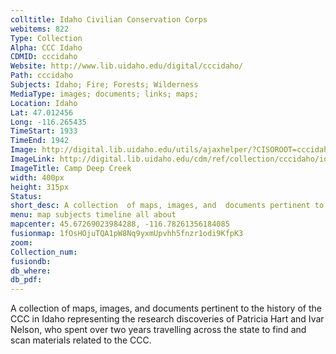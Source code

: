 ```yaml
---
colltitle: Idaho Civilian Conservation Corps
webitems: 822
Type: Collection
Alpha: CCC Idaho
CDMID: cccidaho
Website: http://www.lib.uidaho.edu/digital/cccidaho/
Path: cccidaho
Subjects: Idaho; Fire; Forests; Wilderness
MediaType: images; documents; links; maps;
Location: Idaho
Lat: 47.012456
Long: -116.265435
TimeStart: 1933
TimeEnd: 1942
Image: http://digital.lib.uidaho.edu/utils/ajaxhelper/?CISOROOT=cccidaho&CISOPTR=0&action=2&DMSCALE=33&DMWIDTH=400&DMHEIGHT=315&DMX=0&DMY=0&DMTEXT=&DMROTATE=0&DMID
ImageLink: http://digital.lib.uidaho.edu/cdm/ref/collection/cccidaho/id/0
ImageTitle: Camp Deep Creek
width: 400px
height: 315px
Status: 
short_desc: A collection  of maps, images, and  documents pertinent to the history of the CCC in Idaho
menu: map subjects timeline all about
mapcenter: 45.67269023984288, -116.78261356184085
fusionmap: 1fOsHOjuTQA1pW8Nq9yxmUpvhh5fnzr1odi9KfpK3
zoom: 
Collection_num: 
fusiondb: 
db_where: 
db_pdf: 
---
```

A collection  of maps, images, and  documents pertinent to the history of the CCC in Idaho representing the research discoveries of Patricia Hart and Ivar Nelson, who spent over two years  travelling across the state to find and scan materials related to the CCC.